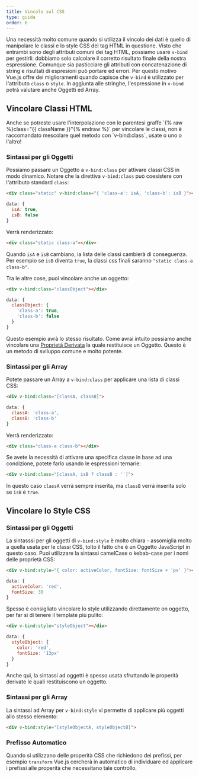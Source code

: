 ```yaml
---
title: Vincolo sul CSS
type: guida
order: 6
---
```


Una necessità molto comune quando si utilizza il vincolo dei dati è quello di manipolare le classi e lo style CSS del tag HTML in questione. Visto che entrambi sono degli attributi comuni dei tag HTML, possiamo usare `v-bind` per gestirli: dobbiamo solo calcolare il corretto risultato finale della nostra espressione. Comunque sia pasticciare gli attributi con concatenazione di string e risultati di espresioni può portare ed errori. Per questo motivo Vue.js offre dei miglioramenti quando capisce che `v-bind` è utilizzato per l'attributo `class` o `style`. In aggiunta alle stringhe, l'espressione in `v-bind` potrà valutare anche Oggetti ed Array.

## Vincolare Classi HTML

<p class="tip">Anche se potreste usare l'interpolazione con le parentesi graffe `{% raw %}class="{{ className }}"{% endraw %}` per vincolare le classi, non è raccomandato mescolare quel metodo con `v-bind:class`, usate o uno o l'altro!</p>

### Sintassi per gli Oggetti

Possiamo passare un Oggetto a `v-bind:class` per attivare classi CSS in modo dinamico. Notare che la direttiva `v-bind:class` può coesistere con l'attributo standard `class`:

``` html
<div class="static" v-bind:class="{ 'class-a': isA, 'class-b': isB }"></div>
```
``` js
data: {
  isA: true,
  isB: false
}
```

Verrà renderizzato:

``` html
<div class="static class-a"></div>
```

Quando `isA` e `isB` cambiano, la lista delle classi cambierà di conseguenza. Per esempio se `isB` diventa `true`, la classi css finali saranno `"static class-a class-b"`.

Tra le altre cose, puoi vincolare anche un oggetto:

``` html
<div v-bind:class="classObject"></div>
```
``` js
data: {
  classObject: {
    'class-a': true,
    'class-b': false
  }
}
```

Questo esempio avrà lo stesso risultato. Come avrai intuito possiamo anche vincolare una [Proprietà Derivata](computed.html) la quale restituisce un Oggetto. Questo è un metodo di sviluppo comune e molto potente.

### Sintassi per gli Array

Potete passare un Array a `v-bind:class` per applicare una lista di classi CSS:

``` html
<div v-bind:class="[classA, classB]">
```
``` js
data: {
  classA: 'class-a',
  classB: 'class-b'
}
```

Verrà renderizzato:

``` html
<div class="class-a class-b"></div>
```

Se avete la necessità di attivare una specifica classe in base ad una condizione, potete farlo usando le espressioni ternarie:

``` html
<div v-bind:class="[classA, isB ? classB : '']">
```

In questo caso `classA` verrà sempre inserita, ma `classB` verrà inserita solo se `isB` è `true`.

## Vincolare lo Style CSS

### Sintassi per gli Oggetti

La sintasssi per gli oggetti di `v-bind:style` è molto chiara - assomiglia molto a quella usata per le classi CSS, tolto il fatto che è un Oggetto JavaScript in questo caso. Puoi utilizzare la sintassi camelCase o kebab-case per i nomi delle proprietà CSS:

``` html
<div v-bind:style="{ color: activeColor, fontSize: fontSize + 'px' }"></div>
```
``` js
data: {
  activeColor: 'red',
  fontSize: 30
}
```

Spesso è consigliato vincolare lo style utilizzando direttamente on oggetto, per far si di tenere il template più pulito:

``` html
<div v-bind:style="styleObject"></div>
```
``` js
data: {
  styleObject: {
    color: 'red',
    fontSize: '13px'
  }
}
```

Anche qui, la sintassi ad oggetti è spesso usata sfruttando le properità derivate le quali restituiscono un oggetto.

### Sintassi per gli Array

La sintassi ad Array per `v-bind:style` vi permette di applicare più oggetti allo stesso elemento:

``` html
<div v-bind:style="[styleObjectA, styleObjectB]">
```

### Prefisso Automatico

Quando si utilizzano delle properità CSS che richiedono dei prefissi, per esempio `transform` Vue.js cercherà in automatico di individuare ed applicare i prefissi alle properità che necessitano tale controllo.
